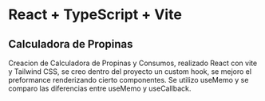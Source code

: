 # React + TypeScript + Vite


## Calculadora de Propinas

Creacion de Calculadora de Propinas y Consumos, realizado React con vite y Tailwind CSS, se creo dentro del proyecto un custom hook, se mejoro el preformance renderizando cierto componentes.
Se utilizo useMemo y se comparo las diferencias entre useMemo y useCallback.




